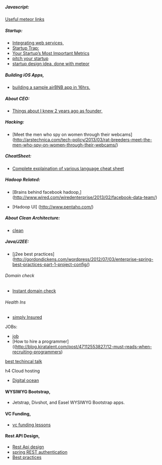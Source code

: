 ##### Javascript:
  [Useful meteor links](http://themeteorbook.com/)


##### Startup:
   - [Integrating web services,](https://zapier.com/zapbook/)
   - [Startup Trap:](http://blog.8thlight.com/uncle-bob/2013/03/05/TheStartUpTrap.html)
   - [Your Startup’s Most Important Metrics](http://tomtunguz.com/your-startups-10-most-important-metrics/)
  - [pitch your startup](http://getapitchdeck.com/)
  - [startup design idea, done with meteor](http://pegleg.it/about)

##### Building iOS Apps,
 - [building a sample airBNB app in 16hrs,](https://blog.stackmob.com/2013/03/build-an-airbnb-clone-in-a-day/)

##### About CEO:
  - [Things about I knew 2 years ago as founder,](https://speakerdeck.com/giladvdn/ten-things-about-being-a-founder-i-wish-i-knew-two-years-ago?x=1)

##### Hacking:
  - [Meet the men who spy on women through their webcams]
  (http://arstechnica.com/tech-policy/2013/03/rat-breeders-meet-the-men-who-spy-on-women-through-their-webcams/)

##### CheatSheet:
 - [Complete explaination of various language cheat sheet](http://overapi.com/)


##### Hadoop Related:
  - [Brains behind facebook hadoop,]
  (http://www.wired.com/wiredenterprise/2013/02/facebook-data-team/)

  - [Hadoop UI]
  (http://www.pentaho.com/)

##### About Clean Architecture:
  - [clean](http://blog.8thlight.com/uncle-bob/2012/08/13/the-clean-architecture.html)

##### Java/J2EE:
 - [j2ee best practices]
 (http://gordondickens.com/wordpress/2012/07/03/enterprise-spring-best-practices-part-1-project-config/)


###### Domain check
- [Instant domain check](http://instantname.me/)
###### Health Ins
  - [simply Insured](http://blog.simplyinsured.com/) 

JOBs:
- [job](http://recruiting.jobvite.com/customers/)
- [How to hire a programmer]((http://blog.kiratalent.com/post/47112553827/12-must-reads-when-recruiting-programmers)

[best techincal talk](https://news.ycombinator.com/item?id=5511466)

h4 Cloud hosting
 - [Digital ocean](https://www.digitalocean.com/)

#### WYSIWYG Bootstrap,
-  Jetstrap, Divshot, and Easel WYSIWYG Bootstrap apps.

#### VC Funding,
-  [vc funding lessons](http://viniciusvacanti.com/2013/04/16/lessons-learned-raising-6-million/)

#### Rest API Design,
- [Rest Api design](https://www.stormpath.com/blog/secure-your-rest-api-right-way)
- [spring REST authentication](http://www.javacodegeeks.com/2012/05/how-to-use-resttemplate-with-basic.html)
- [Best practices ](http://www.vinaysahni.com/best-practices-for-a-pragmatic-restful-api?hn)

